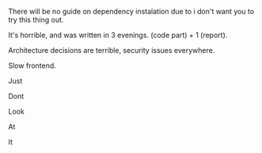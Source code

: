 There will be no guide on dependency instalation due to i don't want you to try this thing out. 


It's horrible, and was written in 3 evenings. (code part) + 1 (report).


Architecture decisions are terrible, security issues everywhere. 


Slow frontend. 

Just


Dont


Look 


At 


It

